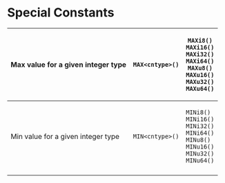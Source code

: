 # Special Constants



| Max value for a given integer type | `MAX<cntype>()` | <p><code>MAXi8()</code><br><code>MAXi16()</code><br><code>MAXi32()</code><br><code>MAXi64()</code><br><code>MAXu8()</code><br><code>MAXu16()</code><br><code>MAXu32()</code><br><code>MAXu64()</code></p> |
| ---------------------------------- | --------------- | --------------------------------------------------------------------------------------------------------------------------------------------------------------------------------------------------------- |
| Min value for a given integer type | `MIN<cntype>()` | <p><code>MINi8()</code><br><code>MINi16()</code><br><code>MINi32()</code><br><code>MINi64()</code><br><code>MINu8()</code><br><code>MINu16()</code><br><code>MINu32()</code><br><code>MINu64()</code></p> |
|                                    |                 |                                                                                                                                                                                                           |
